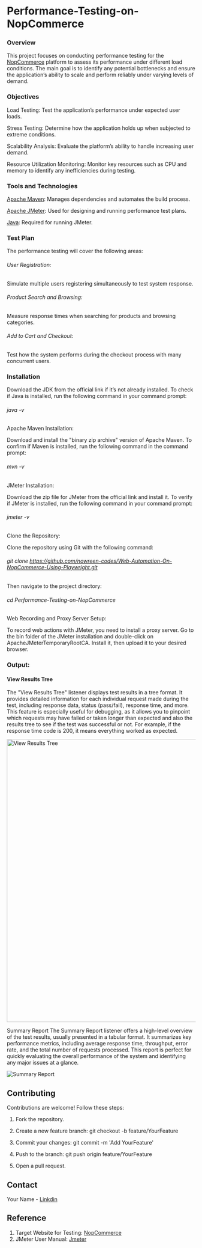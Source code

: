 # Performance-Testing-on-NopCommerce
### Overview
This project focuses on conducting performance testing for the [NopCommerce](https://test460.nop-station.com/en/) platform to assess its performance under different load conditions. The main goal is to identify any potential bottlenecks and ensure the application’s ability to scale and perform reliably under varying levels of demand.

### Objectives

Load Testing: Test the application’s performance under expected user loads.



Stress Testing: Determine how the application holds up when subjected to extreme conditions.



Scalability Analysis: Evaluate the platform’s ability to handle increasing user demand.



Resource Utilization Monitoring: Monitor key resources such as CPU and memory to identify any inefficiencies during testing.



### Tools and Technologies

[Apache Maven](https://maven.apache.org/download.cgi): Manages dependencies and automates the build process.



[Apache JMeter](https://jmeter.apache.org/download_jmeter.cgi): Used for designing and running performance test plans.



[Java](https://www.oracle.com/bd/java/technologies/downloads/): Required for running JMeter.



### Test Plan
The performance testing will cover the following areas:



###### User Registration: 
Simulate multiple users registering simultaneously to test system response.
###### Product Search and Browsing:
Measure response times when searching for products and browsing categories.
###### Add to Cart and Checkout: 
Test how the system performs during the checkout process with many concurrent users.

### Installation


Download the JDK from the official link if it’s not already installed.
To check if Java is installed, run the following command in your command prompt:
###### java -v
Apache Maven Installation:

Download and install the "binary zip archive" version of Apache Maven.
To confirm if Maven is installed, run the following command in the command prompt:
###### mvn -v
JMeter Installation:

Download the zip file for JMeter from the official link and install it.
To verify if JMeter is installed, run the following command in your command prompt:
###### jmeter -v
Clone the Repository:

Clone the repository using Git with the following command:
###### git clone https://github.com/nowreen-codes/Web-Automation-On-NopCommerce-Using-Playwright.git
Then navigate to the project directory:
###### cd Performance-Testing-on-NopCommerce
Web Recording and Proxy Server Setup:

To record web actions with JMeter, you need to install a proxy server.
Go to the bin folder of the JMeter installation and double-click on ApacheJMeterTemporaryRootCA. Install it, then upload it to your desired browser.



### Output:


#### View Results Tree



The "View Results Tree" listener displays test results in a tree format. It provides detailed information for each individual request made during the test, including response data, status (pass/fail), response time, and more. This feature is especially useful for debugging, as it allows you to pinpoint which requests may have failed or taken longer than expected and also the results tree to see if the test was successful or not. For example, if the response time code is 200, it means everything worked as expected. 

<img width="753" alt="View Results Tree" src="https://github.com/user-attachments/assets/9d63acd4-7f9d-4fe8-a45d-4e147f0210a0" />






Summary Report
The Summary Report listener offers a high-level overview of the test results, usually presented in a tabular format. It summarizes key performance metrics, including average response time, throughput, error rate, and the total number of requests processed. This report is perfect for quickly evaluating the overall performance of the system and identifying any major issues at a glance.






![Summary Report](https://github.com/user-attachments/assets/77e1a0e7-a972-4cd6-b788-ddc884c5b1b2)


## Contributing
Contributions are welcome! Follow these steps:


1. Fork the repository.


2. Create a new feature branch: git checkout -b feature/YourFeature

3. Commit your changes: git commit -m 'Add YourFeature'

4. Push to the branch: git push origin feature/YourFeature

5. Open a pull request.

## Contact
Your Name - [Linkdin](www.linkedin.com/in/nowreen-islam) 


## Reference


1. Target Website for Testing: [NopCommerce](https://test460.nop-station.com/en/)
2. JMeter User Manual: [Jmeter](https://jmeter.apache.org/usermanual/index.html)
